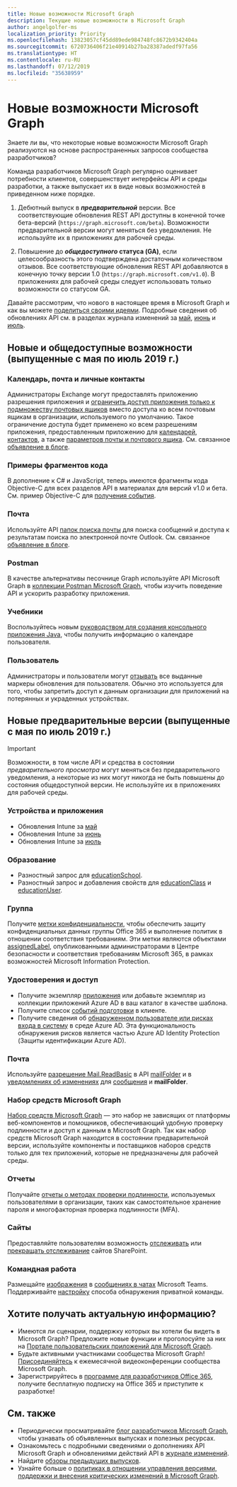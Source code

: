 ```yaml
---
title: Новые возможности Microsoft Graph
description: Текущие новые возможности в Microsoft Graph
author: angelgolfer-ms
localization_priority: Priority
ms.openlocfilehash: 13823057cf45dd89ede984748fc8672b9342404a
ms.sourcegitcommit: 6720736406f21e40914b27ba28387adedf97fa56
ms.translationtype: HT
ms.contentlocale: ru-RU
ms.lasthandoff: 07/12/2019
ms.locfileid: "35638959"
---
```

# <a name="whats-new-in-microsoft-graph"></a>Новые возможности Microsoft Graph

Знаете ли вы, что некоторые новые возможности Microsoft Graph реализуются на основе распространенных запросов сообщества разработчиков? 

Команда разработчиков Microsoft Graph регулярно оценивает потребности клиентов, совершенствует интерфейсы API и среды разработки, а также выпускает их в виде новых возможностей в приведенном ниже порядке.

1. Дебютный выпуск в **_предварительной_** версии. Все соответствующие обновления REST API доступны в конечной точке бета-версий (`https://graph.microsoft.com/beta`). Возможности предварительной версии могут меняться без уведомления. Не используйте их в приложениях для рабочей среды. 

2. Повышение до **_общедоступного_ статуса (GA)**, если целесообразность этого подтверждена достаточным количеством отзывов. Все соответствующие обновления REST API добавляются в конечную точку версии 1.0 (`https://graph.microsoft.com/v1.0`). В приложениях для рабочей среды следует использовать только возможности со статусом GA.

Давайте рассмотрим, что нового в настоящее время в Microsoft Graph и как вы можете [поделиться своими идеями](#want-to-stay-in-the-loop). Подробные сведения об обновлениях API см. в разделах журнала изменений за [май](changelog.md#may-2019), [июнь](changelog.md#june-2019) и [июль](changelog.md#july-2019).  

## <a name="new-and-generally-available-released-may---july-2019"></a>Новые и общедоступные возможности (выпущенные с мая по июль 2019 г.)

### <a name="calendar-mail-and-personal-contacts"></a>Календарь, почта и личные контакты
Администраторы Exchange могут предоставлять приложению разрешения приложения и [ограничить доступ приложения только к подмножеству почтовых ящиков](auth-limit-mailbox-access.md) вместо доступа ко всем почтовым ящикам в организации, используемого по умолчанию. Такое ограничение доступа будет применено ко всем разрешениям приложения, предоставленным приложению для [календарей](permissions-reference.md#calendars-permissions), [контактов](permissions-reference.md#contacts-permissions), а также [параметров почты и почтового ящика](permissions-reference.md#mail-permissions). См. связанное [объявление в блоге](https://developer.microsoft.com/en-us/graph/blogs/scoping-microsoft-graph-application-permissions-to-specific-exchange-online-mailboxes/).

### <a name="example-code-snippets"></a>Примеры фрагментов кода
В дополнение к C# и JavaScript, теперь имеются фрагменты кода Objective-C для всех разделов API в материалах для версий v1.0 и бета. См. пример Objective-C для [получения события](/graph/api/event-get?view=graph-rest-1.0&tabs=objective-c#example).

### <a name="mail"></a>Почта
Используйте API [папок поиска почты](/graph/api/resources/mailsearchfolder?view=graph-rest-1.0) для поиска сообщений и доступа к результатам поиска по электронной почте Outlook. См. связанное [объявление в блоге](https://developer.microsoft.com/en-us/graph/blogs/mail-search-folder-support-for-microsoft-graph-apis/).

### <a name="postman"></a>Postman
В качестве альтернативы песочнице Graph используйте API Microsoft Graph в [коллекции Postman Microsoft Graph](use-postman.md), чтобы изучить поведение API и ускорить разработку приложения.

### <a name="tutorials"></a>Учебники
Воспользуйтесь новым [руководством для создания консольного приложения Java](/graph/tutorials/java), чтобы получить информацию о календаре пользователя.

### <a name="user"></a>Пользователь
Администраторы и пользователи могут [отзывать](/graph/api/user-revokesigninsessions?view=graph-rest-1.0) все выданные маркеры обновления для пользователя. Обычно это используется для того, чтобы запретить доступ к данным организации для приложений на потерянных и украденных устройствах.


## <a name="new-in-preview-released-may---july-2019"></a>Новые предварительные версии (выпущенные с мая по июль 2019 г.)

> [!IMPORTANT]
> Возможности, в том числе API и средства в состоянии _предварительного просмотра_ могут меняться без предварительного уведомления, а некоторые из них могут никогда не быть повышены до состояния общедоступной версии. Не используйте их в приложениях для рабочей среды.

### <a name="devices-and-apps"></a>Устройства и приложения
- Обновления Intune за [май](changelog.md#may-2019) 
- Обновления Intune за [июнь](changelog.md#june-2019)
- Обновления Intune за [июль](changelog.md#july-2019)

### <a name="education"></a>Образование
- Разностный запрос для [educationSchool](/graph/api/resources/educationschool?view=graph-rest-beta).
- Разностный запрос и добавления свойств для [educationClass](/graph/api/resources/educationclass?view=graph-rest-beta) и [educationUser](/graph/api/resources/educationuser?view=graph-rest-beta).

### <a name="group"></a>Группа
Получите [метки конфиденциальности](/graph/api/resources/assignedlabel?view=graph-rest-beta), чтобы обеспечить защиту конфиденциальных данных группы Office 365 и выполнение политик в отношении соответствия требованиям. Эти метки являются объектами [assignedLabel](/graph/api/resources/assignedlabel?view=graph-rest-beta), опубликованными администраторами в Центре безопасности и соответствия требованиям Microsoft 365, в рамках возможностей Microsoft Information Protection. 

### <a name="identity-and-access"></a>Удостоверения и доступ
- Получите экземпляр [приложения](/graph/api/resources/applicationtemplate?view=graph-rest-beta) или добавьте экземпляр из коллекции приложений Azure AD в ваш каталог в качестве шаблона.
- Получите список [событий подготовки](/graph/api/resources/provisioningobjectsummary?view=graph-rest-beta) в клиенте.
- Получите сведения об [обнаруженном пользователе или рисках входа в систему](/graph/api/resources/riskdetection?view=graph-rest-beta) в среде Azure AD. Эта функциональность обнаружения рисков является частью Azure AD Identity Protection (Защиты идентификации Azure AD).

### <a name="mail"></a>Почта
Используйте [разрешение Mail.ReadBasic](permissions-reference.md#mail-permissions) в API [mailFolder](/graph/api/resources/mailfolder?view=graph-rest-beta) и в [уведомлениях об изменениях](webhooks.md) для [сообщения](/graph/api/resources/message?view=graph-rest-beta) и **mailFolder**.

### <a name="microsoft-graph-toolkit"></a>Набор средств Microsoft Graph
[Набор средств Microsoft Graph](/graph/toolkit/overview) — это набор не зависящих от платформы веб-компонентов и помощников, обеспечивающий удобную проверку подлинности и доступ к данным в Microsoft Graph.  Так как набор средств Microsoft Graph находится в состоянии предварительной версии, используйте компоненты и поставщиков наборов средств только для тех приложений, которые не предназначены для рабочей среды.

### <a name="reports"></a>Отчеты
Получайте [отчеты о методах проверки подлинности](/graph/api/resources/authenticationmethods-usage-insights-overview?view=graph-rest-beta), используемых пользователями в организации, таких как самостоятельное хранение пароля и многофакторная проверка подлинности (MFA).

### <a name="sites"></a>Сайты
Предоставляйте пользователям возможность [отслеживать](/graph/api/site-follow?view=graph-rest-beta) или [прекращать отслеживание](/graph/api/site-unfollow?view=graph-rest-beta) сайтов SharePoint. 

### <a name="teamwork"></a>Командная работа
Размещайте [изображения](/graph/api/resources/chatmessagehostedimage?view=graph-rest-beta) в [сообщениях в чатах](/graph/api/resources/chatmessage?view=graph-rest-beta) Microsoft Teams.
Поддерживайте [настройку](/graph/api/resources/teamdiscoverysettings?view=graph-rest-beta) способа обнаружения приватной команды.


## <a name="want-to-stay-in-the-loop"></a>Хотите получать актуальную информацию?
- Имеются ли сценарии, поддержку которых вы хотели бы видеть в Microsoft Graph? Предложите новые функции и проголосуйте за них на [Портале пользовательских приложений для Microsoft Graph](https://microsoftgraph.uservoice.com/forums/920506-microsoft-graph-feature-requests).
- Будьте активными участниками сообщества Microsoft Graph! [Присоединяйтесь](https://aka.ms/microsoftgraphcall) к ежемесячной видеоконференции сообщества Microsoft Graph.
- Зарегистрируйтесь в [программе для разработчиков Office 365](https://developer.microsoft.com/ru-RU/office/dev-program), получите бесплатную подписку на Office 365 и приступите к разработке!


## <a name="see-also"></a>См. также
- Периодически просматривайте [блог разработчиков Microsoft Graph](https://developer.microsoft.com/en-us/graph/blogs/), чтобы узнавать об объявленных выпусках и полезных ресурсах.
- Ознакомьтесь с подробными сведениями о дополнениях API Microsoft Graph и обновлениями действий API в [журнале изменений](changelog.md).
- Найдите [обзоры предыдущих выпусков](whats-new-earlier.md).
- Узнайте больше о [политиках в отношении управления версиями, поддержки и внесения критических изменений в Microsoft Graph](versioning-and-support.md).

